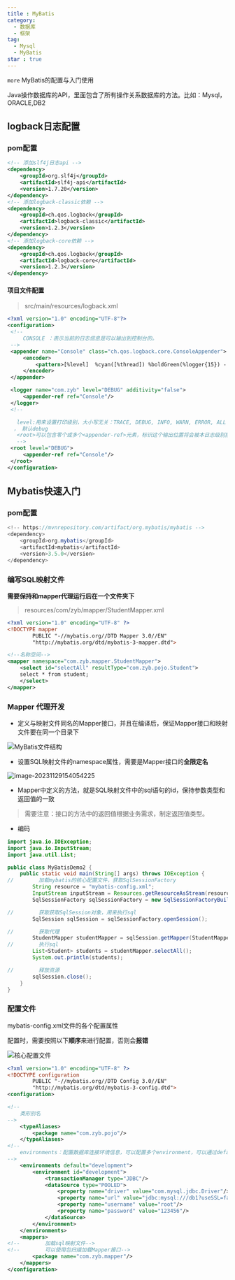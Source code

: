 ```yaml
---
title : MyBatis
category:
  - 数据库
  - 框架
tag:
  - Mysql
  - MyBatis
star : true
---
```


`more` MyBatis的配置与入门使用
<!-- more -->

Java操作数据库的API，里面包含了所有操作关系数据库的方法。比如：Mysql，ORACLE,DB2


## logback日志配置

### pom配置

```xml
<!-- 添加slf4j日志api -->
<dependency>
    <groupId>org.slf4j</groupId>
    <artifactId>slf4j-api</artifactId>
    <version>1.7.20</version>
</dependency>
<!-- 添加logback-classic依赖 -->
<dependency>
    <groupId>ch.qos.logback</groupId>
    <artifactId>logback-classic</artifactId>
    <version>1.2.3</version>
</dependency>
<!-- 添加logback-core依赖 -->
<dependency>
    <groupId>ch.qos.logback</groupId>
    <artifactId>logback-core</artifactId>
    <version>1.2.3</version>
</dependency>
```
#### 项目文件配置

> src/main/resources/logback.xml
>
```xml
<?xml version="1.0" encoding="UTF-8"?>
<configuration>
 <!--
     CONSOLE ：表示当前的日志信息是可以输出到控制台的。
 -->
 <appender name="Console" class="ch.qos.logback.core.ConsoleAppender">
     <encoder>
         <pattern>[%level]  %cyan([%thread]) %boldGreen(%logger{15}) - %msg %n</pattern>
     </encoder>
 </appender>

 <logger name="com.zyb" level="DEBUG" additivity="false">
     <appender-ref ref="Console"/>
 </logger>
 <!--

   level:用来设置打印级别，大小写无关：TRACE, DEBUG, INFO, WARN, ERROR, ALL 和 OFF
  ， 默认debug
   <root>可以包含零个或多个<appender-ref>元素，标识这个输出位置将会被本日志级别控制。
   -->
 <root level="DEBUG">
     <appender-ref ref="Console"/>
 </root>
</configuration>
```

## Mybatis快速入门

### pom配置

```java
<!-- https://mvnrepository.com/artifact/org.mybatis/mybatis -->
<dependency>
    <groupId>org.mybatis</groupId>
    <artifactId>mybatis</artifactId>
    <version>3.5.0</version>
</dependency>
```



### 编写SQL映射文件

**需要保持和mapper代理运行后在一个文件夹下**

> resources/com/zyb/mapper/StudentMapper.xml

```xml
<?xml version="1.0" encoding="UTF-8" ?>
<!DOCTYPE mapper
        PUBLIC "-//mybatis.org//DTD Mapper 3.0//EN"
        "http://mybatis.org/dtd/mybatis-3-mapper.dtd">

<!--名称空间-->
<mapper namespace="com.zyb.mapper.StudentMapper">
    <select id="selectAll" resultType="com.zyb.pojo.Student">
    select * from student;
    </select>
</mapper>
```

### Mapper 代理开发
- 定义与映射文件同名的Mapper接口，并且在编译后，保证Mapper接口和映射文件要在同一个目录下

![MyBatis文件结构](../.vuepress/public/assets/images/mdImg/image-20231129153832127.png)

- 设置SQL映射文件的namespace属性，需要是Mapper接口的**全限定名**


![image-20231129154054225](../.vuepress/public/assets/images/mdImg/image-20231129154054225.png)

- Mapper中定义的方法，就是SQL映射文件中的sql语句的id，保持参数类型和返回值的一致

> 需要注意：接口的方法中的返回值根据业务需求，制定返回值类型。


- 编码

```java
import java.io.IOException;
import java.io.InputStream;
import java.util.List;

public class MyBatisDemo2 {
    public static void main(String[] args) throws IOException {
//        加载mybatis的核心配置文件，获取SqlSessionFactory
        String resource = "mybatis-config.xml";
        InputStream inputStream = Resources.getResourceAsStream(resource);
        SqlSessionFactory sqlSessionFactory = new SqlSessionFactoryBuilder().build(inputStream);

//        获取获取SqlSession对象，用来执行sql
        SqlSession sqlSession = sqlSessionFactory.openSession();

//        获取代理
        StudentMapper studentMapper = sqlSession.getMapper(StudentMapper.class);
//		  执行sql
        List<Student> students = studentMapper.selectAll();
        System.out.println(students);

//        释放资源
        sqlSession.close();
    }
}
```

### 配置文件

mybatis-config.xml文件的各个配置属性

配置时，需要按照以下**顺序**来进行配置，否则会**报错**

![核心配置文件](../.vuepress/public/assets/images/mdImg/image-20231129161220309.png)

```xml
<?xml version="1.0" encoding="UTF-8" ?>
<!DOCTYPE configuration
        PUBLIC "-//mybatis.org//DTD Config 3.0//EN"
        "http://mybatis.org/dtd/mybatis-3-config.dtd">
<configuration>

<!--
    类形别名
-->
    <typeAliases>
        <package name="com.zyb.pojo"/>
    </typeAliases>
<!--
    environments：配置数据库连接环境信息，可以配置多个environment，可以通过default来进行选择
-->
    <environments default="development">
        <environment id="development">
            <transactionManager type="JDBC"/>
            <dataSource type="POOLED">
                <property name="driver" value="com.mysql.jdbc.Driver"/>
                <property name="url" value="jdbc:mysql:///db1?useSSL=false"/>
                <property name="username" value="root"/>
                <property name="password" value="123456"/>
            </dataSource>
        </environment>
    </environments>
    <mappers>
<!--        加载sql映射文件-->
<!--        可以使用包扫描加载Mapper接口-->
        <package name="com.zyb.mapper"/>
    </mappers>
</configuration>
```